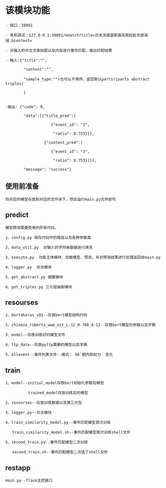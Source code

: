 # 该模块功能

    - 端口：38081
    
    - 本机调试：127.0.0.1:38081/ematch?title=日本派遣宙斯盾军舰赶赴东部海域.&content=
    
    - 对输入的中文文章标题以及内容进行事件匹配，输出匹配结果
    
    - 输入:{"title":"",
    
            "content":"",
            
            "sample_type:""(也可以不用传，底层默认parts)[parts abstract triples]
            
            }
    
    
    -输出: {"code": 0,
    
            "data":[{"title_pred":[
                    
                        {"event_id": "3",
                        
                         "ratio": 0.753}]},
                         
                     {"content_pred":[
                        
                        {"event_id": "3",
                        
                         "ratio": 0.753}]}],
                     
            "message": "success"}
            
## 使用前准备

    将对应的模型存放到对应的文件夹下，然后运行main.py文件即可

## predict

    模型预测需要使用的所有代码。
    
    1、config.py 保存代码中的路径以及各种参数类
    
    2、data_util.py  对输入的字符串数据进行清洗
    
    3、execute.py  功能主体模块，加载模型，预测，并对预测结果进行处理返回给main.py
    
    4、logger.py  日志模块
    
    5、get_abstract.py 摘要模块
    
    6、get_triples.py 三元组抽取模块
    


## resourses
    
    1、bert4keras_v01--存放bert模型结构代码
    
    2、chinese_roberta_wwm_ext_L-12_H-768_A-12--存放bert模型的参数以及字典
    
    3、model--存放训练好的模型文件
    
    4、ltp_data--存放pyltp需要的模型以及字典
    
    5、allevent--事件列表文件--格式： 66`朝内部权力  变化
    
## train
    
    1、model--initial_model存放bert初始化参数及模型
    
              trained_model存放训练后的模型
              
    2、resourses--存放训练数据以及第三方包
    
    3、logger.py--日志模块
    
    4、train_similarity_model.py--事件匹配模型首次训练
    
       train_similarity_model.sh--事件匹配模型首次训练shell文件
    
    5、second_train.py--事件匹配模型二次训练
    
       second_train.sh--事件匹配模型二次选了shell文件

## restapp 

    main.py--flask主控接口